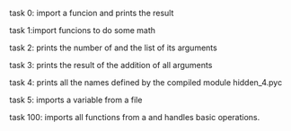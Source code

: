 task 0: import a funcion and prints the result

task 1:import funcions to do some math

task 2: prints the number of and the list of its arguments

task 3: prints the result of the addition of all arguments

task 4: prints all the names defined by the compiled module hidden_4.pyc

task 5: imports a variable from a file

task 100: imports all functions from a and handles basic operations.
